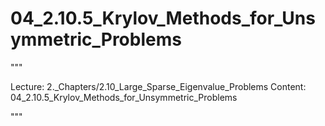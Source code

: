 # 04_2.10.5_Krylov_Methods_for_Unsymmetric_Problems

"""

Lecture: 2._Chapters/2.10_Large_Sparse_Eigenvalue_Problems
Content: 04_2.10.5_Krylov_Methods_for_Unsymmetric_Problems

"""

